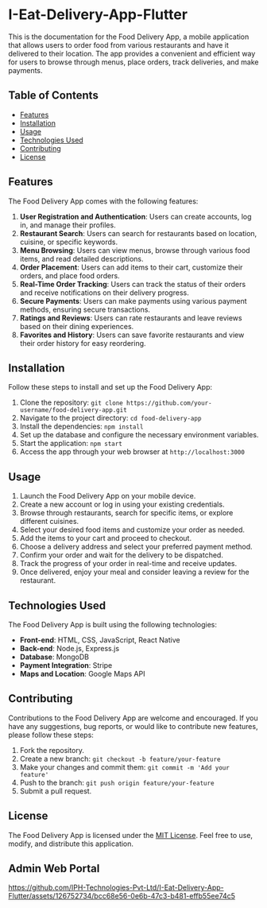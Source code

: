 # I-Eat-Delivery-App-Flutter


This is the documentation for the Food Delivery App, a mobile application that allows users to order food from various restaurants and have it delivered to their location. The app provides a convenient and efficient way for users to browse through menus, place orders, track deliveries, and make payments.

## Table of Contents

- [Features](#features)
- [Installation](#installation)
- [Usage](#usage)
- [Technologies Used](#technologies-used)
- [Contributing](#contributing)
- [License](#license)

## Features

The Food Delivery App comes with the following features:

1. **User Registration and Authentication**: Users can create accounts, log in, and manage their profiles.
2. **Restaurant Search**: Users can search for restaurants based on location, cuisine, or specific keywords.
3. **Menu Browsing**: Users can view menus, browse through various food items, and read detailed descriptions.
4. **Order Placement**: Users can add items to their cart, customize their orders, and place food orders.
5. **Real-Time Order Tracking**: Users can track the status of their orders and receive notifications on their delivery progress.
6. **Secure Payments**: Users can make payments using various payment methods, ensuring secure transactions.
7. **Ratings and Reviews**: Users can rate restaurants and leave reviews based on their dining experiences.
8. **Favorites and History**: Users can save favorite restaurants and view their order history for easy reordering.

## Installation

Follow these steps to install and set up the Food Delivery App:

1. Clone the repository: `git clone https://github.com/your-username/food-delivery-app.git`
2. Navigate to the project directory: `cd food-delivery-app`
3. Install the dependencies: `npm install`
4. Set up the database and configure the necessary environment variables.
5. Start the application: `npm start`
6. Access the app through your web browser at `http://localhost:3000`

## Usage

1. Launch the Food Delivery App on your mobile device.
2. Create a new account or log in using your existing credentials.
3. Browse through restaurants, search for specific items, or explore different cuisines.
4. Select your desired food items and customize your order as needed.
5. Add the items to your cart and proceed to checkout.
6. Choose a delivery address and select your preferred payment method.
7. Confirm your order and wait for the delivery to be dispatched.
8. Track the progress of your order in real-time and receive updates.
9. Once delivered, enjoy your meal and consider leaving a review for the restaurant.

## Technologies Used

The Food Delivery App is built using the following technologies:

- **Front-end**: HTML, CSS, JavaScript, React Native
- **Back-end**: Node.js, Express.js
- **Database**: MongoDB
- **Payment Integration**: Stripe
- **Maps and Location**: Google Maps API

## Contributing

Contributions to the Food Delivery App are welcome and encouraged. If you have any suggestions, bug reports, or would like to contribute new features, please follow these steps:

1. Fork the repository.
2. Create a new branch: `git checkout -b feature/your-feature`
3. Make your changes and commit them: `git commit -m 'Add your feature'`
4. Push to the branch: `git push origin feature/your-feature`
5. Submit a pull request.

## License

The Food Delivery App is licensed under the [MIT License](LICENSE). Feel free to use, modify, and distribute this application.
## Admin Web Portal
https://github.com/IPH-Technologies-Pvt-Ltd/I-Eat-Delivery-App-Flutter/assets/126752734/bcc68e56-0e6b-47c3-b481-effb55ee74c5

